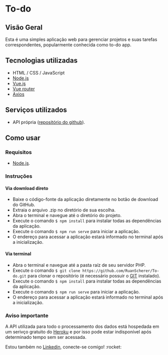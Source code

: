 # To-do

## Visão Geral
<p>Esta é uma simples aplicação web para gerenciar projetos e suas tarefas correspondentes, popularmente conhecida como to-do app.</p>

## Tecnologias utilizadas
- HTML / CSS / JavaScript
- [Node.js](https://nodejs.org/)
- [Vue.js](https://vuejs.org/)
- [Vue router](https://router.vuejs.org/)
- [Axios](https://github.com/axios/axios)

## Serviços utilizados
- API própria ([repositório do github](https://github.com/RuanScherer/todo-api)).

## Como usar
### Requisitos
- [Node.js](https://nodejs.org/).

### Instruções
#### Via download direto
- Baixe o código-fonte da aplicação diretamente no botão de download do GitHub.
- Extraia o arquivo .zip no diretório de sua escolha.
- Abra o terminal e navegue até o diretório do projeto.
- Execute o comando `$ npm install` para instalar todas as dependências da aplicação.
- Execute o comando `$ npm run serve` para iniciar a aplicação.
- O endereço para acessar a aplicação estará informado no terminal após a inicialização.

#### Via terminal
- Abra o terminal e navegue até a pasta raíz de seu servidor PHP.
- Execute o comando `$ git clone https://github.com/RuanScherer/To-do.git` para clonar o repositório (é necessário possuir o [GIT](https://git-scm.com/) instalado).
- Execute o comando `$ npm install` para instalar todas as dependências da aplicação.
- Execute o comando `$ npm run serve` para iniciar a aplicação.
- O endereço para acessar a aplicação estará informado no terminal após a inicialização.

### Aviso importante
A API utilizada para todo o processamento dos dados está hospedada em um serivço gratuito do [Heroku](https://www.heroku.com/) e por isso pode estar indisponível após determinado tempo sem ser acessada.

<p>Estou também no <a href="https://www.linkedin.com/in/ruan-scherer/">Linkedin</a>, conecte-se comigo! :rocket:</p>